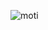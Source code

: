 ![moti](https://user-images.githubusercontent.com/82856348/127626833-d7a30117-c873-42de-90db-3a966000916e.PNG)

